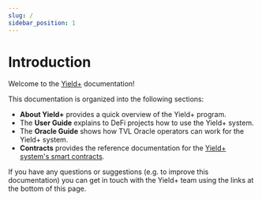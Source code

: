 ```yaml
---
slug: /
sidebar_position: 1
---
```


# Introduction

Welcome to the [Yield+](https://tokenyield.io) documentation!

This documentation is organized into the following sections:

* **About Yield+** provides a quick overview of the Yield+ program.
* The **User Guide** explains to DeFi projects how to use the Yield+ system.
* The **Oracle Guide** shows how TVL Oracle operators can work for the Yield+ system. 
* **Contracts** provides the reference documentation for the [Yield+ system's smart contracts](https://github.com/EOS-Nation/eosio.yield-contracts).

If you have any questions or suggestions (e.g. to improve this documentation) you can get in touch with the Yield+ team using the links at the bottom of this page.